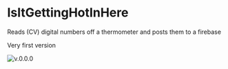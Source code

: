 # IsItGettingHotInHere

Reads (CV) digital numbers off a thermometer and posts them to a firebase

Very first version

![v.0.0.0](https://i.imgur.com/E1c30LN.png)
